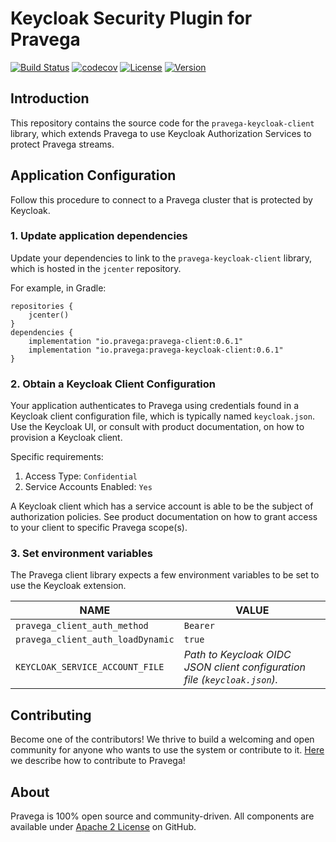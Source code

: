 <!--
Copyright (c) 2017 Dell Inc., or its subsidiaries. All Rights Reserved.

Licensed under the Apache License, Version 2.0 (the "License");
you may not use this file except in compliance with the License.
You may obtain a copy of the License at

    http://www.apache.org/licenses/LICENSE-2.0
-->
# Keycloak Security Plugin for Pravega 
[![Build Status](https://travis-ci.com/pravega/pravega-keycloak.svg?branch=master)](https://travis-ci.com/pravega/pravega-keycloak/builds) [![codecov](https://codecov.io/gh/pravega/pravega-keycloak/branch/master/graph/badge.svg)](https://codecov.io/gh/pravega/pravega-keycloak) [![License](https://img.shields.io/badge/License-Apache%202.0-blue.svg)](https://www.apache.org/licenses/LICENSE-2.0) [![Version](https://img.shields.io/github/v/release/pravega/pravega-keycloak.svg)](https://github.com/pravega/pravega-keycloak/releases)

## Introduction
This repository contains the source code for the `pravega-keycloak-client` library, which extends Pravega
to use Keycloak Authorization Services to protect Pravega streams.

## Application Configuration
Follow this procedure to connect to a Pravega cluster that is protected by Keycloak.

### 1. Update application dependencies
Update your dependencies to link to the `pravega-keycloak-client` library, which is hosted in the `jcenter` repository.

For example, in Gradle:
```
repositories {
    jcenter()
}
dependencies {
    implementation "io.pravega:pravega-client:0.6.1"
    implementation "io.pravega:pravega-keycloak-client:0.6.1"
}
```

### 2. Obtain a Keycloak Client Configuration
Your application authenticates to Pravega using credentials found in a Keycloak client configuration file,
which is typically named `keycloak.json`.  Use the Keycloak UI, or consult with product documentation, on how to provision a Keycloak client.

Specific requirements:
1. Access Type: `Confidential`
2. Service Accounts Enabled: `Yes`

A Keycloak client which has a service account is able to be the subject of authorization policies.  See product
documentation on how to grant access to your client to specific Pravega scope(s). 

### 3. Set environment variables
The Pravega client library expects a few environment variables to be set to use the Keycloak extension.

|NAME|VALUE|
|----|-----|
|`pravega_client_auth_method`|`Bearer`|
|`pravega_client_auth_loadDynamic`|`true`|
|`KEYCLOAK_SERVICE_ACCOUNT_FILE`|_Path to Keycloak OIDC JSON client configuration file (`keycloak.json`)._|

## Contributing
Become one of the contributors! We thrive to build a welcoming and open community for anyone who wants to use the system or 
contribute to it. [Here](https://github.com/pravega/pravega/blob/master/documentation/src/docs/contributing.md) we describe how to contribute to Pravega!

## About
Pravega is 100% open source and community-driven. All components are available under [Apache 2 License](https://www.apache.org/licenses/LICENSE-2.0.html) on GitHub.
